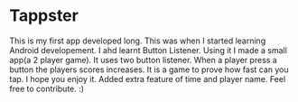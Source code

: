 Tappster
========

This is my first app developed long. This was when I started learning Android developement. I ahd learnt Button Listener. Using it I made a small app(a 2 player game).
	It uses two button listener. When a player press a button the players scores increases. It is a game to prove how fast can you tap. I hope you enjoy it. 
	Added extra feature of time and player name.
	Feel free to contribute. :)
